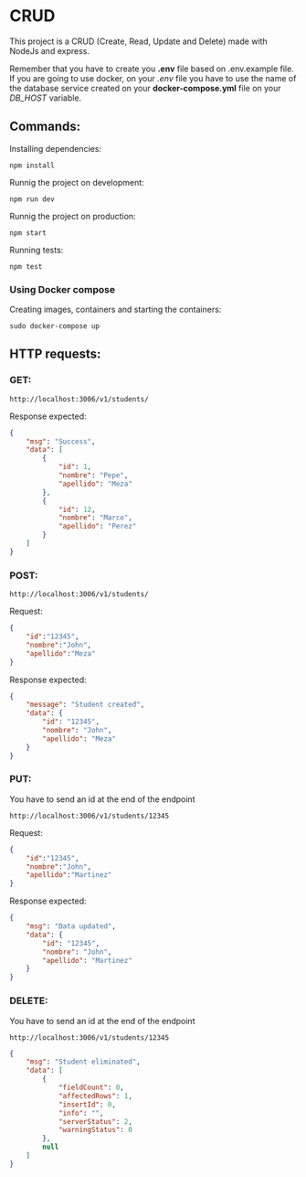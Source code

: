 # CRUD
This project is a CRUD (Create, Read, Update and Delete) made with NodeJs and express.

Remember that you have to create you **.env** file based on .env.example file. If you are going to use docker, on your *.env* file you have to use the name of the database service created on your **docker-compose.yml** file on your *DB_HOST* variable.
## Commands:
Installing dependencies:

` npm install
`

Runnig the project on development:

`npm run dev
`

Runnig the project on production:

`npm start
`

Running tests:

`npm test
`
### Using Docker compose
Creating images, containers and starting the containers:

`sudo docker-compose up`

## HTTP requests:
### GET:
`http://localhost:3006/v1/students/
`

Response expected: 

```JSON
{
    "msg": "Success",
    "data": [
        {
            "id": 1,
            "nombre": "Pepe",
            "apellido": "Meza"
        },
        {
            "id": 12,
            "nombre": "Marco",
            "apellido": "Perez"
        }
    ]
}
```
### POST:
`http://localhost:3006/v1/students/
`

Request: 

```JSON
{
    "id":"12345",
    "nombre":"John",
    "apellido":"Meza"
}
```

Response expected:

```JSON
{
    "message": "Student created",
    "data": {
        "id": "12345",
        "nombre": "John",
        "apellido": "Meza"
    }
}
```

### PUT:
You have to send an id at the end of the endpoint

`http://localhost:3006/v1/students/12345
`

Request: 

```JSON
{
    "id":"12345",
    "nombre":"John",
    "apellido":"Martinez"
}
```

Response expected:

```JSON
{
    "msg": "Data updated",
    "data": {
        "id": "12345",
        "nombre": "John",
        "apellido": "Martinez"
    }
}
```

### DELETE:
You have to send an id at the end of the endpoint

`http://localhost:3006/v1/students/12345
`

```JSON
{
    "msg": "Student eliminated",
    "data": [
        {
            "fieldCount": 0,
            "affectedRows": 1,
            "insertId": 0,
            "info": "",
            "serverStatus": 2,
            "warningStatus": 0
        },
        null
    ]
}
```